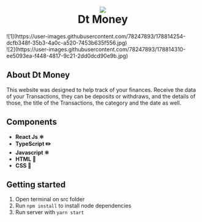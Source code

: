 <h1 align="center">
<br>
 <img src ="![favicon](https://user-images.githubusercontent.com/78247893/178814462-0de53605-8e81-4c3b-ae04-991da99aaf45.png)" </img>
<br>
Dt Money
<br>
</h1>
![1](https://user-images.githubusercontent.com/78247893/178814254-dcfb348f-35b3-4a0c-a520-7453b635f556.jpg)
<br>
![2](https://user-images.githubusercontent.com/78247893/178814310-ee5093ea-f448-4817-9c21-2dd0dcd90e9b.jpg)
<br>

## About Dt Money
This website was designed to help track of your finances.
Receive the data of your Transactions, they can be deposits or withdraws, and the details of those, the title of the Transactions, the category and the date as well.


## Components
- **React Js ⚛️**
- **TypeScript ✏️**
- **Javascript ⚛️**
- **HTML 📂**
- **CSS 📂**

## Getting started
1. Open terminal on src folder <br/>
2. Run <code>npm install</code> to install node dependencies <br/>
3. Run server with <code>yarn start</code>
